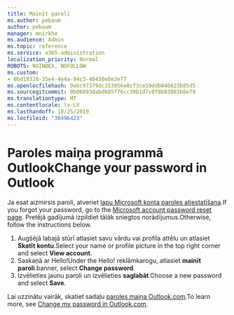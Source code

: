 ```yaml
---
title: Mainīt paroli
ms.author: pebaum
author: pebaum
manager: mnirkhe
ms.audience: Admin
ms.topic: reference
ms.service: o365-administration
localization_priority: Normal
ROBOTS: NOINDEX, NOFOLLOW
ms.custom:
- 0bd18328-35e4-4e4a-94c3-48430e8e2e77
ms.openlocfilehash: 9abc97379dc153956e8cf3ce59ddb046623b85d5
ms.sourcegitcommit: 0b06093dabd685f76cc39b1d7c0f8b03883b6e79
ms.translationtype: MT
ms.contentlocale: lv-LV
ms.lasthandoff: 10/25/2019
ms.locfileid: "36496423"
---
```

# <a name="change-your-password-in-outlook"></a><span data-ttu-id="a852d-102">Paroles maiņa programmā Outlook</span><span class="sxs-lookup"><span data-stu-id="a852d-102">Change your password in Outlook</span></span>

<span data-ttu-id="a852d-103">Ja esat aizmirsis paroli, atveriet [lapu Microsoft konta paroles atiestatīšana](https://go.microsoft.com/fwlink/p/?linkid=841909).</span><span class="sxs-lookup"><span data-stu-id="a852d-103">If you forgot your password, go to the [Microsoft account password reset page](https://go.microsoft.com/fwlink/p/?linkid=841909).</span></span> <span data-ttu-id="a852d-104">Pretējā gadījumā izpildiet tālāk sniegtos norādījumus.</span><span class="sxs-lookup"><span data-stu-id="a852d-104">Otherwise, follow the instructions below.</span></span>
  
1. <span data-ttu-id="a852d-105">Augšējā labajā stūrī atlasiet savu vārdu vai profila attēlu un atlasiet **Skatīt kontu**.</span><span class="sxs-lookup"><span data-stu-id="a852d-105">Select your name or profile picture in the top right corner and select **View account**.</span></span>
2. <span data-ttu-id="a852d-106">Saskaņā ar Hello!</span><span class="sxs-lookup"><span data-stu-id="a852d-106">Under the Hello!</span></span> <span data-ttu-id="a852d-107">reklāmkarogu, atlasiet **mainīt paroli**.</span><span class="sxs-lookup"><span data-stu-id="a852d-107">banner, select **Change password**.</span></span>
3. <span data-ttu-id="a852d-108">Izvēlieties jaunu paroli un izvēlieties **saglabāt**.</span><span class="sxs-lookup"><span data-stu-id="a852d-108">Choose a new password and select **Save**.</span></span>

<span data-ttu-id="a852d-109">Lai uzzinātu vairāk, skatiet sadaļu [paroles maiņa Outlook.com](https://support.office.com/article/2138d690-811c-4545-b2f3-e4dbe80c9735.aspx).</span><span class="sxs-lookup"><span data-stu-id="a852d-109">To learn more, see [Change my password in Outlook.com](https://support.office.com/article/2138d690-811c-4545-b2f3-e4dbe80c9735.aspx).</span></span>